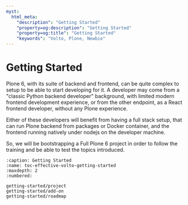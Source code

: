 ```yaml
---
myst:
  html_meta:
    "description": "Getting Started"
    "property=og:description": "Getting Started"
    "property=og:title": "Getting Started"
    "keywords": "Volto, Plone, Newbie"
---
```


# Getting Started

Plone 6, with its suite of backend and frontend, can be quite complex to setup to be able to start developing for it. A developer may come from a "classic Python backend developer" background, with limited modern frontend development experience, or from the other endpoint, as a React frontend developer, without any Plone experience.

Either of these developers will benefit from having a full stack setup, that can run Plone backend from packages or Docker container, and the frontend running natively under nodejs on the developer machine.

So, we will be bootstrapping a Full Plone 6 project in order to follow the training and be able to test the topics introduced.


```{toctree}
:caption: Getting Started
:name: toc-effective-volto-getting-started
:maxdepth: 2
:numbered:

getting-started/project
getting-started/add-on
getting-started/roadmap
```
